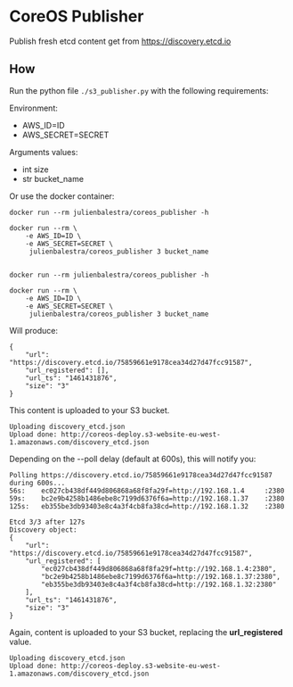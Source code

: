 # CoreOS Publisher

Publish fresh etcd content get from https://discovery.etcd.io

## How

Run the python file `./s3_publisher.py` with the following requirements:

Environment:
* AWS_ID=ID
* AWS_SECRET=SECRET


Arguments values:
* int size
* str bucket_name

Or use the docker container:


    docker run --rm julienbalestra/coreos_publisher -h
    
    docker run --rm \
        -e AWS_ID=ID \
        -e AWS_SECRET=SECRET \
         julienbalestra/coreos_publisher 3 bucket_name


    docker run --rm julienbalestra/coreos_publisher -h
    
    docker run --rm \
        -e AWS_ID=ID \
        -e AWS_SECRET=SECRET \
         julienbalestra/coreos_publisher 3 bucket_name
         
Will produce:

    {
        "url": "https://discovery.etcd.io/75859661e9178cea34d27d47fcc91587", 
        "url_registered": [], 
        "url_ts": "1461431876", 
        "size": "3"
    }

This content is uploaded to your S3 bucket.

    Uploading discovery_etcd.json
    Upload done: http://coreos-deploy.s3-website-eu-west-1.amazonaws.com/discovery_etcd.json


Depending on the --poll delay (default at 600s), this will notify you:

    Polling https://discovery.etcd.io/75859661e9178cea34d27d47fcc91587 during 600s...
    56s:	ec027cb438df449d806868a68f8fa29f=http://192.168.1.4		:2380
    59s:	bc2e9b4258b1486ebe8c7199d6376f6a=http://192.168.1.37	:2380
    125s:	eb355be3db93403e8c4a3f4cb8fa38cd=http://192.168.1.32	:2380
    
    Etcd 3/3 after 127s
    Discovery object: 
    {
        "url": "https://discovery.etcd.io/75859661e9178cea34d27d47fcc91587", 
        "url_registered": [
            "ec027cb438df449d806868a68f8fa29f=http://192.168.1.4:2380", 
            "bc2e9b4258b1486ebe8c7199d6376f6a=http://192.168.1.37:2380", 
            "eb355be3db93403e8c4a3f4cb8fa38cd=http://192.168.1.32:2380"
        ], 
        "url_ts": "1461431876", 
        "size": "3"
    }

Again, content is uploaded to your S3 bucket, replacing the **url_registered** value.

    Uploading discovery_etcd.json
    Upload done: http://coreos-deploy.s3-website-eu-west-1.amazonaws.com/discovery_etcd.json